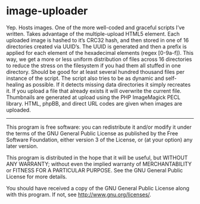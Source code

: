 # image-uploader

Yep. Hosts images. One of the more well-coded and graceful scripts I’ve written. Takes advantage of the multiple-upload HTML5 element. Each uploaded image is hashed to it’s CRC32 hash, and then stored in one of 16 directories created via UUID’s. The UUID is generated and then a prefix is applied for each element of the hexadecimal elements (regex [0-9a-f]). This way, we get a more or less uniform distribution of files across 16 directories to reduce the stress on the filesystem if you had them all stuffed in one directory. Should be good for at least several hundred thousand files per instance of the script. The script also tries to be as dynamic and self-healing as possible. If it detects missing data directories it simply recreates it. If you upload a file that already exists it will overwrite the current file. Thumbnails are generated at upload using the PHP ImageMagick PECL library. HTML, phpBB, and direct URL codes are given when images are uploaded.

***

This program is free software: you can redistribute it and/or modify
it under the terms of the GNU General Public License as published by
the Free Software Foundation, either version 3 of the License, or
(at your option) any later version.

This program is distributed in the hope that it will be useful,
but WITHOUT ANY WARRANTY; without even the implied warranty of
MERCHANTABILITY or FITNESS FOR A PARTICULAR PURPOSE.  See the
GNU General Public License for more details.

You should have received a copy of the GNU General Public License
along with this program.  If not, see http://www.gnu.org/licenses/.

